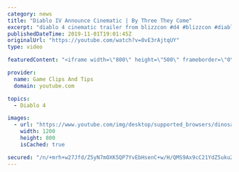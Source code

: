 ```yaml
---
category: news
title: "Diablo IV Announce Cinematic | By Three They Come"
excerpt: "diablo 4 cinematic trailer from blizzcon #d4 #blizzcon #diablo."
publishedDateTime: 2019-11-01T19:01:45Z
originalUrl: "https://youtube.com/watch?v=0vE3rAjtqUY"
type: video

featuredContent: "<iframe width=\"800\" height=\"500\" frameborder=\"0\" src=\"https://www.youtube.com/embed/0vE3rAjtqUY\" allow=\"accelerometer; autoplay; encrypted-media; gyroscope; picture-in-picture\" allowfullscreen></iframe>"

provider:
  name: Game Clips And Tips
  domain: youtube.com

topics:
  - Diablo 4

images:
  - url: "https://www.youtube.com/img/desktop/supported_browsers/dinosaur.png"
    width: 1200
    height: 800
    isCached: true

secured: "/n/+mrh+w27Jfd/Z5yN7mOXK5QP7YvEbHsenC+w/H/QMS9Ax9cC21YdZ5uku2W3bUTzlDfX25XdpWwKCbKTAapXHiBbsOW0PNVE59UAE+dOW1ynC0+CAT/Y5S2hR5qz3M5nH99hRV02Px/rvHqGxOPWOkQ3IiYNE/Aw1MhE0SDNGG2+BHD/zCzmBpCLRN34tj4Vi+sTuITrdh86wbL691TRX3YpvtUg6eX3jukLnVuEjbH/OAmeVaXfrokt6Rq7oPiQqdhZUX/J7GIm2ypbF/U2WCwVmAjMx2/hH18fhSeBAWyv/eMnvO0qOPJ5vnTRCUDZGBgC62tWrvCfKPILQUjt/6RQs11pRN4gCeGIzJFrn8+2jqBO0sfx5D1BLBaZ8j6HTu3PAGPpDQZdg2olI6Q==;Gmd9uZpJ6u+bV9LdfIHleg=="
---
```


